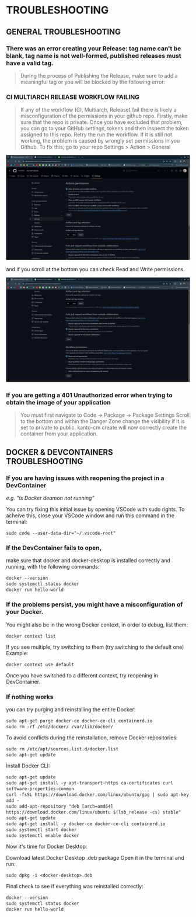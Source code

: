 # TROUBLESHOOTING

## GENERAL TROUBLESHOOTING

### There was an error creating your Release: tag name can't be blank, tag name is not well-formed, published releases must have a valid tag.
> During the process of Publishing the Release, make sure to add a meaningful tag or you will be blocked by the following error: 
 
### CI MULTIARCH RELEASE WORKFLOW FAILING
> If any of the workflow (CI, Multiarch, Release) fail there is likely a misconfiguration of the permissions in your github repo.
> Firstly, make sure that the repo is private.
> Once you have excluded that problem, you can go to your GitHub settings, tokens and then inspect the token assigned to this repo.
> Retry the run the workflow.
> If it is still not working, the problem is caused by wrongly set permissions in you Github. To fix this, go to your repo Settings > Action > General 

![action->General](./companion-app-screenshots/actions_general.png)

and if you scroll at the bottom you can check Read and Write permissions.

![read-and-write](./companion-app-screenshots/action_general_workflow_permissions.png)

### If you are getting a 401 Unauthorized error when trying to obtain the image of your application
>You must first navigate to Code -> Package -> Package Settings
>Scroll to the bottom and within the Danger Zone change the visibility if it is set to private to public. 
>kanto-cm create will now correctly create the container from your application.

## DOCKER & DEVCONTAINERS TROUBLESHOOTING

### If you are having issues with reopening the project in a DevContainer 
_e.g. "Is Docker deamon not running"_

You can try fixing this initial issue by opening VSCode with sudo rights.
To acheive this, close your VSCode window and run this command in the terminal:

```
sudo code --user-data-dir="~/.vscode-root"
```

### If the DevContainer fails to open, 
  
make sure that docker and docker-desktop is installed correctly and running, with the following commands:
```
docker --version
sudo systemctl status docker
docker run hello-world
```

### If the problems persist, you might have a misconfiguration of your Docker.

You might also be in the wrong Docker context, in order to debug, list them:

```
docker context list
```

If you see multiple, try switching to them (try switching to the default one)
Example:
```
docker context use default
```

Once you have switched to a different context, try reopening in DevContainer.

### If nothing works
  
you can try purging and reinstalling the entire Docker:

```
sudo apt-get purge docker-ce docker-ce-cli containerd.io
sudo rm -rf /etc/docker/ /var/lib/docker/
```

To avoid conflicts during the reinstallation, remove Docker repositories:

```
sudo rm /etc/apt/sources.list.d/docker.list
sudo apt-get update
```

Install Docker CLI:

```
sudo apt-get update
sudo apt-get install -y apt-transport-https ca-certificates curl software-properties-common
curl -fsSL https://download.docker.com/linux/ubuntu/gpg | sudo apt-key add -
sudo add-apt-repository "deb [arch=amd64] https://download.docker.com/linux/ubuntu $(lsb_release -cs) stable"
sudo apt-get update
sudo apt-get install -y docker-ce docker-ce-cli containerd.io
sudo systemctl start docker
sudo systemctl enable docker
```

Now it's time for Docker Desktop:

Download latest Docker Desktop .deb package
Open it in the terminal and run:
```
sudo dpkg -i <docker-desktop>.deb
```

Final check to see if everything was reinstalled correctly:
```
docker --version
sudo systemctl status docker
docker run hello-world
```
